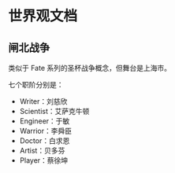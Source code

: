 # 世界观文档

## 闸北战争

类似于 Fate 系列的圣杯战争概念，但舞台是上海市。

七个职阶分别是：

- Writer：刘慈欣
- Scientist：艾萨克牛顿
- Engineer：于敏
- Warrior：李舜臣
- Doctor：白求恩
- Artist：贝多芬
- Player：蔡徐坤
